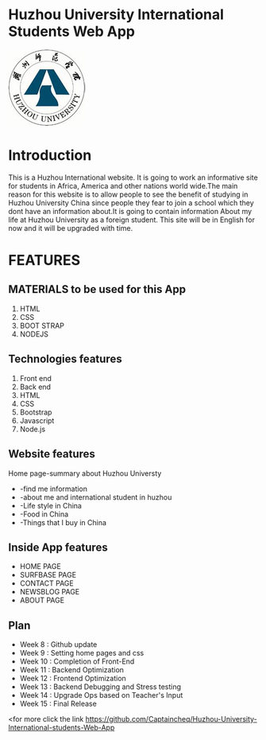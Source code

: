 # Huzhou University International Students Web App
     
![Huzhou University](./alec/logo.png "My life")     

# Introduction
This is a Huzhou International website. It is going to work an informative site for students in Africa, America and other nations world wide.The main reason for this website is to allow people to see the benefit of studying in Huzhou University China since people they fear to join a school which they dont have an information about.It is going to contain information  About my life at Huzhou University as a foreign student. This site will be in English for now and it will be upgraded with time.

# FEATURES

##  MATERIALS to be used for this App
1. HTML
2. CSS
3. BOOT STRAP
4. NODEJS

## Technologies features
1. Front end
2. Back end
3. HTML
4. CSS
5. Bootstrap
6. Javascript
7. Node.js


## Website features  
Home page-summary about Huzhou Universty
* -find me information
* -about me and international student in huzhou
* -Life style in China
* -Food in China
* -Things that I buy in China

## Inside App features
* HOME PAGE
* SURFBASE PAGE
* CONTACT PAGE
* NEWSBLOG PAGE
* ABOUT PAGE

## Plan 
* Week 8 : Github update 
* Week 9 : Setting home pages and css
* Week 10 : Completion of Front-End
* Week 11 : Backend Optimization
* Week 12 : Frontend Optimization
* Week 13 : Backend Debugging and Stress testing
* Week 14 : Upgrade Ops based on Teacher's Input
* Week 15 : Final Release

<for more click the link  https://github.com/Captaincheq/Huzhou-University-International-students-Web-App 

